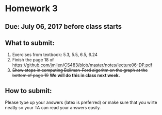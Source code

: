 # Homework 3

## Due: July 06, 2017 before class starts

## What to submit:
1. Exercises from textbook: 5.3, 5.5, 6.5, 6.24
2. Finish the page 18 of https://github.com/jmlien/CS483/blob/master/notes/lecture06-DP.pdf
3. ~~Show steps in computing Bellman-Ford algoritm on the graph at the bottom of page 19~~ **We will do this in class next week.**

## How to submit:
Please type up your answers (latex is preferred) or make sure that you wirte neatly so your TA can read your answers easily.
